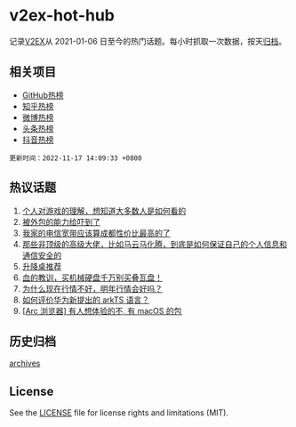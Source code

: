 # v2ex-hot-hub

 记录[V2EX](https://www.v2ex.com/)从 2021-01-06 日至今的热门话题。每小时抓取一次数据，按天[归档](archives)。
 
 ## 相关项目

- [GitHub热榜](https://github.com/snaildev/github-hot-hub)
- [知乎热榜](https://github.com/snaildev/zhihu-hot-hub)
- [微博热榜](https://github.com/snaildev/weibo-hot-hub)
- [头条热榜](https://github.com/snaildev/toutiao-hot-hub)
- [抖音热榜](https://github.com/snaildev/douyin-hot-hub)


 `更新时间：2022-11-17 14:09:33 +0800`

## 热议话题

1. [个人对游戏的理解，想知道大多数人是如何看的](https://www.v2ex.com/t/895741)
1. [被外包的能力给吓到了](https://www.v2ex.com/t/895875)
1. [我家的电信宽带应该算成都性价比最高的了](https://www.v2ex.com/t/895757)
1. [那些非顶级的高级大佬，比如马云马化腾，到底是如何保证自己的个人信息和通信安全的](https://www.v2ex.com/t/895744)
1. [升降桌推荐](https://www.v2ex.com/t/895826)
1. [血的教训，买机械硬盘千万别买叠瓦盘！](https://www.v2ex.com/t/895678)
1. [为什么现在行情不好，明年行情会好吗？](https://www.v2ex.com/t/895868)
1. [如何评价华为新提出的 arkTS 语言？](https://www.v2ex.com/t/895887)
1. [[Arc 浏览器] 有人想体验的不, 有 macOS 的包](https://www.v2ex.com/t/895718)

## 历史归档

[archives](archives)

## License

See the [LICENSE](LICENSE) file for license rights and limitations (MIT).
